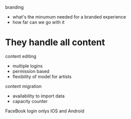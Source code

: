 


branding
- what's the minumum needed for a branded experience
- how far can we go with it

# They handle all content
content editing
- multiple logins
- permission based
- flexibility of model for artists


content migration
- availability to import data
- capacity counter

FaceBook login onlys
IOS and Android
